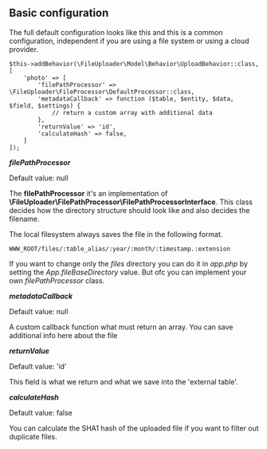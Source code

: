 ## Basic configuration

The full default configuration looks like this and this is a common configuration, independent if you are using a file
system or using a cloud provider.

```
$this->addBehavior(\FileUploader\Model\Behavior\UploadBehavior::class, [
    'photo' => [
        'filePathProcessor' => \FileUploader\FileProcessor\DefaultProcessor::class,
        'metadataCallback' => function ($table, $entity, $data, $field, $settings) {
            // return a custom array with additional data
        },
        'returnValue' => 'id',
        'calculateHash' => false,
    ]
]);
```

***filePathProcessor***

Default value: null

The __filePathProcessor__ it's an implementation of __\FileUploader\FilePathProcessor\FilePathProcessorInterface__.
This class decides how the directory structure should look like and also decides the filename.

The local filesystem always saves the file in the following format.

```
WWW_ROOT/files/:table_alias/:year/:month/:timestamp.:extension
```

If you want to change only the _files_ directory you can do it in _app.php_ by setting the _App.fileBaseDirectory_ value.
But ofc you can implement your own _filePathProcessor_ class.

***metadataCallback***

Default value: null

A custom callback function what must return an array. You can save additional info here about the file

***returnValue***

Default value: 'id'

This field is what we return and what we save into the 'external table'.

***calculateHash***

Default value: false

You can calculate the SHA1 hash of the uploaded file if you want to filter out duplicate files.
